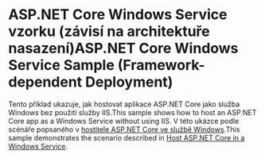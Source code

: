 # <a name="aspnet-core-windows-service-sample-framework-dependent-deployment"></a><span data-ttu-id="acc4b-101">ASP.NET Core Windows Service vzorku (závisí na architektuře nasazení)</span><span class="sxs-lookup"><span data-stu-id="acc4b-101">ASP.NET Core Windows Service Sample (Framework-dependent Deployment)</span></span>

<span data-ttu-id="acc4b-102">Tento příklad ukazuje, jak hostovat aplikace ASP.NET Core jako služba Windows bez použití služby IIS.</span><span class="sxs-lookup"><span data-stu-id="acc4b-102">This sample shows how to host an ASP.NET Core app as a Windows Service without using IIS.</span></span> <span data-ttu-id="acc4b-103">V této ukázce podle scénáře popsaného v [hostitele ASP.NET Core ve službě Windows](https://docs.microsoft.com/aspnet/core/host-and-deploy/windows-service).</span><span class="sxs-lookup"><span data-stu-id="acc4b-103">This sample demonstrates the scenario described in [Host ASP.NET Core in a Windows Service](https://docs.microsoft.com/aspnet/core/host-and-deploy/windows-service).</span></span>
